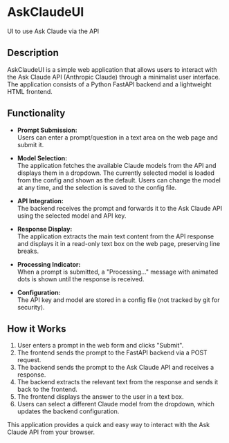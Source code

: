 # AskClaudeUI
UI to use Ask Claude via the API

## Description

AskClaudeUI is a simple web application that allows users to interact with the Ask Claude API (Anthropic Claude) through a minimalist user interface. The application consists of a Python FastAPI backend and a lightweight HTML frontend.

## Functionality

- **Prompt Submission:**  
  Users can enter a prompt/question in a text area on the web page and submit it.

- **Model Selection:**  
  The application fetches the available Claude models from the API and displays them in a dropdown. The currently selected model is loaded from the config and shown as the default. Users can change the model at any time, and the selection is saved to the config file.

- **API Integration:**  
  The backend receives the prompt and forwards it to the Ask Claude API using the selected model and API key.

- **Response Display:**  
  The application extracts the main text content from the API response and displays it in a read-only text box on the web page, preserving line breaks.

- **Processing Indicator:**  
  When a prompt is submitted, a "Processing..." message with animated dots is shown until the response is received.

- **Configuration:**  
  The API key and model are stored in a config file (not tracked by git for security).

## How it Works

1. User enters a prompt in the web form and clicks "Submit".
2. The frontend sends the prompt to the FastAPI backend via a POST request.
3. The backend sends the prompt to the Ask Claude API and receives a response.
4. The backend extracts the relevant text from the response and sends it back to the frontend.
5. The frontend displays the answer to the user in a text box.
6. Users can select a different Claude model from the dropdown, which updates the backend configuration.

This application provides a quick and easy way to interact with the Ask Claude API from your browser.
